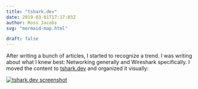 ```yaml
---
title: "tshark.dev"
date: 2019-03-01T17:17:03Z
author: Ross Jacobs
svg: "mermaid-map.html"

draft: false
---
```


After writing a bunch of articles, I started to recognize a trend.
I was writing about what I knew best: Networking generally and Wireshark specifically.
I moved the content to [tshark.dev](https://tshark.dev) and organized it visually:

<a href="https://tshark.dev"><img src="https://dl.dropboxusercontent.com/s/nbu25m8ro80iukx/tshark_dev.png" alt="tshark.dev screenshot"/></a>

